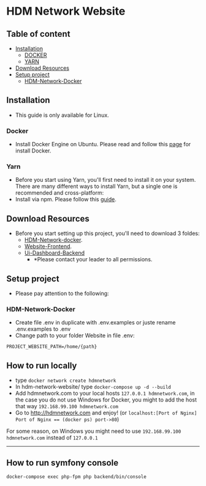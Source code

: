 # HDM Network Website 

## Table of content
- [Installation](#installation)
  - [DOCKER](#docker)
  - [YARN](#yarn)
- [Download Resources](#download)
- [Setup project](#setup-project)
  - [HDM-Network-Docker](#hdm-network-docker)

## Installation
  - This guide is only available for Linux.

  ### Docker
  - Install Docker Engine on Ubuntu. Please read and follow this [page](https://docs.docker.com/engine/install/ubuntu/) for install Docker.

  ### Yarn
  - Before you start using Yarn, you'll first need to install it on your system. There are many different ways to install Yarn, but a single one is recommended and cross-platform: 
  - Install via npm. Please follow this [guide](https://classic.yarnpkg.com/en/docs/install/#debian-stable).

## Download Resources
  - Before you start setting up this project, you'll need to download 3 foldes:
    - [HDM-Network-docker](https://github.com/hdm-infra/hdmnetwork-docker).
    - [Website-Frontend](https://github.com/hdmnetwork/website).
    - [Ui-Dashboard-Backend](https://github.com/hdmnetwork/ui-dashboard)
      - *Please contact your leader to all permissions.

## Setup project
- Please pay attention to the following:

### HDM-Network-Docker
- Create file .env in duplicate with .env.examples or juste rename .env.examples to .env
- Change path to your folder Website in file .env:

```
PROJECT_WEBSITE_PATH=/home/{path}
```

## How to run locally

- type `docker network create hdmnetwork`
- In hdm-network-website/ type `docker-compose up -d --build`
- Add hdmnetwork.com to your local hosts `127.0.0.1 hdmnetwork.com`, in the case you do not use Windows for Docker, you might to add the host that way `192.168.99.100 hdmnetwork.com`
- Go to http://hdmnetwork.com and enjoy! (or `localhost:[Port of Nginx] Port of Nginx == (docker ps) port->80`)

For some reason, on Windows you might need to use `192.168.99.100 hdmnetwork.com` instead of `127.0.0.1`

----
## How to run symfony console
``` 
docker-compose exec php-fpm php backend/bin/console
```
